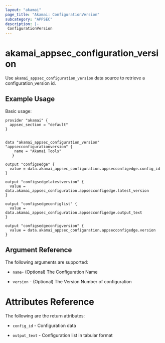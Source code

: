 ```yaml
---
layout: "akamai"
page_title: "Akamai: ConfigurationVersion"
subcategory: "APPSEC"
description: |-
 ConfigurationVersion
---
```


# akamai_appsec_configuration_version

Use `akamai_appsec_configuration_version` data source to retrieve a configuration_version id.

## Example Usage

Basic usage:

```hcl
provider "akamai" {
  appsec_section = "default"
}


data "akamai_appsec_configuration_version" "appsecconfigurationversion" {
    name = "Akamai Tools"
   }

output "configsedge" {
  value = data.akamai_appsec_configuration.appsecconfigedge.config_id
}

output "configsedgelatestversion" {
  value = data.akamai_appsec_configuration.appsecconfigedge.latest_version
}

output "configsedgeconfiglist" {
  value = data.akamai_appsec_configuration.appsecconfigedge.output_text
}

output "configsedgeconfigversion" {
  value = data.akamai_appsec_configuration.appsecconfigedge.version
}

```

## Argument Reference

The following arguments are supported:

* `name`- (Optional) The Configuration Name

* `version` - (Optional) The Version Number of configuration

# Attributes Reference

The following are the return attributes:

* `config_id` - Configuration data

* `output_text` - Configuration list in tabular format

